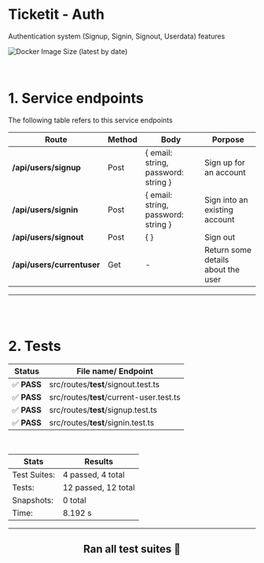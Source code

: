 # **Ticketit - Auth**
Authentication system (Signup, Signin, Signout, Userdata) features

![Docker Image Size (latest by date)](https://img.shields.io/docker/image-size/humam/auth?color=0db7ed&label=%F0%9F%90%B3%20Docker%20image%20size&style=flat-square)

<br>

# 1. Service endpoints
The following table refers to this service endpoints

| Route | Method | Body | Porpose |
|----|-----|----------|--------------|
**/api/users/signup**      |  Post | { email: string, password: string } | Sign up for an account|
**/api/users/signin**      |  Post | { email: string, password: string } | Sign into an existing account|
**/api/users/signout**      |  Post | { } | Sign out|
**/api/users/currentuser**      |  Get | - | Return some details about the user|


---

<br> <br>

# 2. Tests



**Status** | File name/ Endpoint|
-------|-----------|
 ✅ **PASS** |  src/routes/__test__/signout.test.ts
 ✅ **PASS** |  src/routes/__test__/current-user.test.ts
 ✅ **PASS** |  src/routes/__test__/signup.test.ts
 ✅ **PASS** |  src/routes/__test__/signin.test.ts

<br>

Stats        | Results
-------------|---------
Test Suites: | 4 passed, 4 total
Tests:       | 12 passed, 12 total
Snapshots:   | 0 total
Time:        | 8.192 s

---

<div align="center">

## Ran all test suites 🎉

</div>